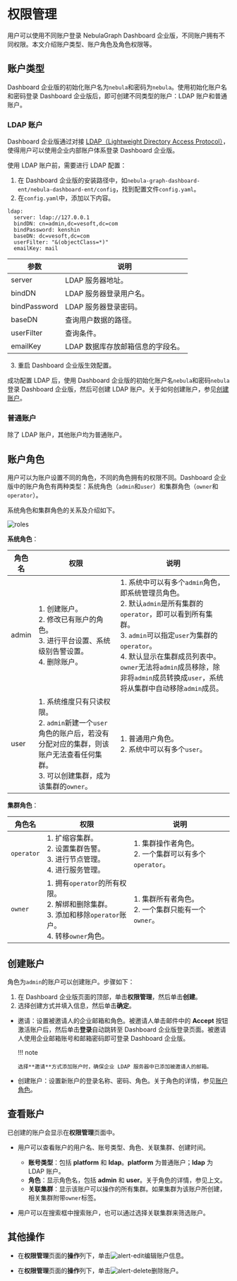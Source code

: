 # 权限管理

用户可以使用不同账户登录 NebulaGraph Dashboard 企业版，不同账户拥有不同权限。本文介绍账户类型、账户角色及角色权限等。

## 账户类型

Dashboard 企业版的初始化账户名为`nebula`和密码为`nebula`。使用初始化账户名和密码登录 Dashboard 企业版后，即可创建不同类型的账户：LDAP 账户和普通账户。

### LDAP 账户

Dashboard 企业版通过对接 [LDAP（Lightweight Directory Access Protocol）](https://ldap.com/)，使得用户可以使用企业内部账户体系登录 Dashboard 企业版。

使用 LDAP 账户前，需要进行 LDAP 配置：

1. 在 Dashboard 企业版的安装路径中，如`nebula-graph-dashboard-ent/nebula-dashboard-ent/config`，找到配置文件`config.yaml`。
2. 在`config.yaml`中，添加以下内容。
  ```
  ldap:
    server: ldap://127.0.0.1
    bindDN: cn=admin,dc=vesoft,dc=com
    bindPassword: kenshin
    baseDN: dc=vesoft,dc=com
    userFilter: "&(objectClass=*)"
    emailKey: mail    
  ```

  | 参数         | 说明 |
  | ------------ | ---- |
  | server       |  LDAP 服务器地址。    |
  | bindDN       |  LDAP 服务器登录用户名。    |
  | bindPassword |  LDAP 服务器登录密码。    |
  | baseDN       |  查询用户数据的路径。    |
  | userFilter   |  查询条件。   |
  | emailKey     |  LDAP 数据库存放邮箱信息的字段名。    |


3. 重启 Dashboard 企业版生效配置。

成功配置 LDAP 后，使用 Dashboard 企业版的初始化账户名`nebula`和密码`nebula` 登录 Dashboard 企业版，然后可创建 LDAP 账户。关于如何创建账户，参见[创建账户](#_5)。

### 普通账户

除了 LDAP 账户，其他账户均为普通账户。

## 账户角色

用户可以为账户设置不同的角色，不同的角色拥有的权限不同。Dashboard 企业版中的账户角色有两种类型：系统角色（`admin`和`user`）和集群角色（`owner`和`operator`）。

系统角色和集群角色的关系及介绍如下。

![roles](https://docs-cdn.nebula-graph.com.cn/figures/ds_roles_cn.png)

**系统角色**：

| 角色名 | 权限                                                         | 说明                                                         |
| ------ | ------------------------------------------------------------ | ------------------------------------------------------------ |
| admin  | 1. 创建账户。<br>2. 修改已有账户的角色。<br>3. 进行平台设置、系统级别告警设置。<br>4. 删除账户。 | 1. 系统中可以有多个`admin`角色，即系统管理员角色。<br/> 2. 默认`admin`是所有集群的`operator`，即可以看到所有集群。<br/>3. `admin`可以指定`user`为集群的`operator`。<br/>4. 默认显示在集群成员列表中。`owner`无法将`admin`成员移除，除非将`admin`成员转换成`user`，系统将从集群中自动移除`admin`成员。|
| user   | 1. 系统维度只有只读权限。 <br/>2. `admin`新建一个`user`角色的账户后，若没有分配对应的集群，则该账户无法查看任何集群。  <br/>3. 可以创建集群，成为该集群的`owner`。 | 1. 普通用户角色。 <br/>2. 系统中可以有多个`user`。           |


**集群角色**：

| 角色名     | 权限                                                         | 说明                                                       |
| ---------- | ------------------------------------------------------------ | ---------------------------------------------------------- |
| `operator` | 1. 扩缩容集群。 <br/>2. 设置集群告警。 <br/>3. 进行节点管理。<br/>4. 进行服务管理。 | 1. 集群操作者角色。<br/> 2. 一个集群可以有多个`operator`。 |
| `owner`    | 1. 拥有`operator`的所有权限。<br/>2. 解绑和删除集群。<br/>3. 添加和移除`operator`账户。 <br/>4. 转移`owner`角色。 | 1. 集群所有者角色。 <br/>2. 一个集群只能有一个`owner`。    |

## 创建账户

角色为`admin`的账户可以创建账户。步骤如下：

1. 在 Dashboard 企业版页面的顶部，单击**权限管理**，然后单击**创建**。
2. 选择创建方式并填入信息，然后单击**确定**。
   
  - 邀请：设置被邀请人的企业邮箱和角色。被邀请人单击邮件中的 **Accept** 按钮激活账户后，然后单击**登录**自动跳转至 Dashboard 企业版登录页面。被邀请人使用企业邮箱账号和邮箱密码即可登录 Dashboard 企业版。

    !!! note

        选择**邀请**方式添加账户时，确保企业 LDAP 服务器中已添加被邀请人的邮箱。
  
  - 创建账户：设置新账户的登录名称、密码、角色。关于角色的详情，参见[账户角色](#_4)。

## 查看账户

已创建的账户会显示在**权限管理**页面中。

- 用户可以查看账户的用户名、账号类型、角色、关联集群、创建时间。

  - **账号类型**：包括 **platform** 和 **ldap**。**platform** 为普通账户；**ldap** 为 LDAP 账户。
  - **角色**：显示角色名，包括 **admin** 和 **user**。关于角色的详情，参见上文。
  - **关联集群**：显示该账户可以操作的所有集群。如果集群为该账户所创建，相关集群附带`owner`标签。

- 用户可以在搜索框中搜索账户，也可以通过选择关联集群来筛选账户。

## 其他操作

- 在**权限管理**页面的**操作**列下，单击![alert-edit](https://docs-cdn.nebula-graph.com.cn/figures/alert_edit.png)编辑账户信息。

- 在**权限管理**页面的**操作**列下，单击![alert-delete](https://docs-cdn.nebula-graph.com.cn/figures/alert_delete.png)删除账户。

